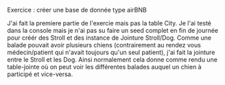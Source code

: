 Exercice : créer une base de donnée type airBNB

J'ai fait la premiere partie de l'exercie mais pas la table City.
Je l'ai testé dans la console mais je n'ai pas su faire un seed complet en fin de journée pour créér des Stroll et des instance de Jointure Stroll/Dog.
Comme une balade pouvait avoir plusieurs chiens (contrairement au rendez vous médecin/patient qui n'avait toujours qu'un seul patient), j'ai fait la jointure entre le Stroll et les Dog. Ainsi normalement cela donne comme rendu une table-jointe où on peut voir les différentes balades auquel un chien à participé et vice-versa.
